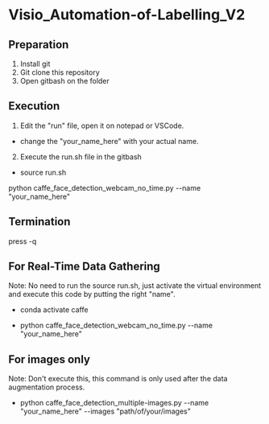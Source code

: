 # Visio_Automation-of-Labelling_V2

## Preparation
1. Install git
2. Git clone this repository
3. Open gitbash on the folder

## Execution
1. Edit the "run" file, open it on notepad or VSCode.
  - change the "your_name_here" with your actual name.
2. Execute the run.sh file in the gitbash
  - source run.sh

python caffe_face_detection_webcam_no_time.py --name "your_name_here"
## Termination
press -q

## For Real-Time Data Gathering
Note: No need to run the source run.sh, just activate the virtual environment and execute this code by putting the right "name".

- conda activate caffe

- python caffe_face_detection_webcam_no_time.py --name "your_name_here"

## For images only 
Note: Don't execute this, this command is only used after the data augmentation process.

- python caffe_face_detection_multiple-images.py --name "your_name_here" --images "path/of/your/images"